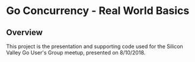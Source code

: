 # Go Concurrency - Real World Basics

## Overview

This project is the presentation and supporting code used for the Silicon Valley Go User's Group meetup, presented on 8/10/2018.
